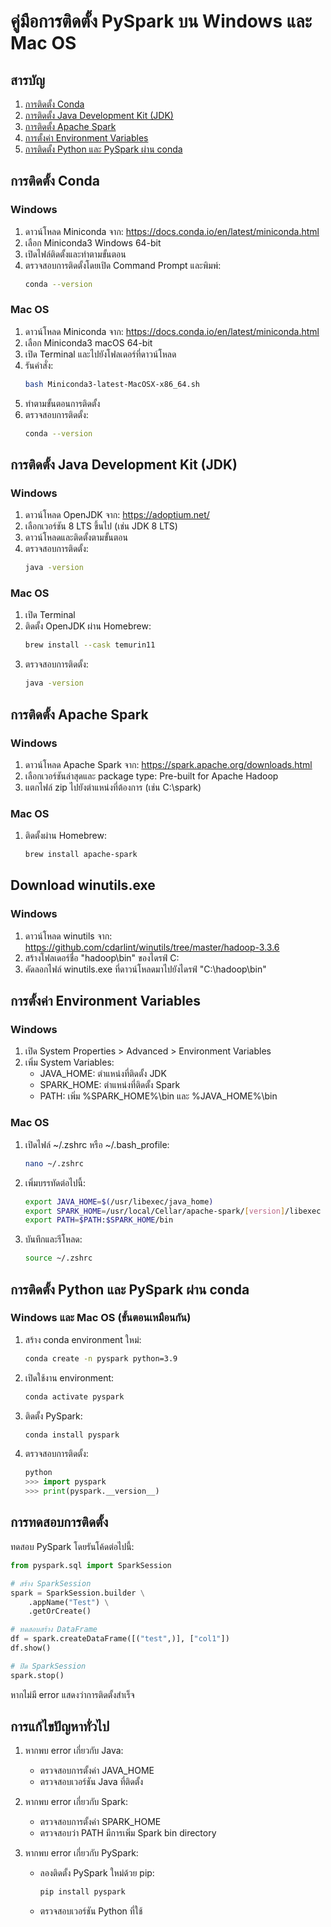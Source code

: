 # คู่มือการติดตั้ง PySpark บน Windows และ Mac OS

## สารบัญ
1. [การติดตั้ง Conda](#การติดตั้ง-conda)
2. [การติดตั้ง Java Development Kit (JDK)](#การติดตั้ง-java-development-kit-jdk)
3. [การติดตั้ง Apache Spark](#การติดตั้ง-apache-spark)
4. [การตั้งค่า Environment Variables](#การตั้งค่า-environment-variables)
5. [การติดตั้ง Python และ PySpark ผ่าน conda](#การติดตั้ง-python-และ-pyspark-ผ่าน-conda)

## การติดตั้ง Conda

### Windows
1. ดาวน์โหลด Miniconda จาก: https://docs.conda.io/en/latest/miniconda.html
2. เลือก Miniconda3 Windows 64-bit
3. เปิดไฟล์ติดตั้งและทำตามขั้นตอน
4. ตรวจสอบการติดตั้งโดยเปิด Command Prompt และพิมพ์:
   ```bash
   conda --version
   ```

### Mac OS
1. ดาวน์โหลด Miniconda จาก: https://docs.conda.io/en/latest/miniconda.html
2. เลือก Miniconda3 macOS 64-bit
3. เปิด Terminal และไปยังโฟลเดอร์ที่ดาวน์โหลด
4. รันคำสั่ง:
   ```bash
   bash Miniconda3-latest-MacOSX-x86_64.sh
   ```
5. ทำตามขั้นตอนการติดตั้ง
6. ตรวจสอบการติดตั้ง:
   ```bash
   conda --version
   ```

## การติดตั้ง Java Development Kit (JDK)

### Windows
1. ดาวน์โหลด OpenJDK จาก: https://adoptium.net/
2. เลือกเวอร์ชัน 8 LTS ขึ้นไป (เช่น JDK 8 LTS)
3. ดาวน์โหลดและติดตั้งตามขั้นตอน
4. ตรวจสอบการติดตั้ง:
   ```bash
   java -version
   ```

### Mac OS
1. เปิด Terminal
2. ติดตั้ง OpenJDK ผ่าน Homebrew:
   ```bash
   brew install --cask temurin11
   ```
3. ตรวจสอบการติดตั้ง:
   ```bash
   java -version
   ```

## การติดตั้ง Apache Spark

### Windows
1. ดาวน์โหลด Apache Spark จาก: https://spark.apache.org/downloads.html
2. เลือกเวอร์ชันล่าสุดและ package type: Pre-built for Apache Hadoop
3. แตกไฟล์ zip ไปยังตำแหน่งที่ต้องการ (เช่น C:\spark)

### Mac OS
1. ติดตั้งผ่าน Homebrew:
   ```bash
   brew install apache-spark
   ```

## Download winutils.exe

### Windows
1. ดาวน์โหลด winutils จาก: https://github.com/cdarlint/winutils/tree/master/hadoop-3.3.6
2. สร้างโฟลเดอร์ชื่อ "hadoop\bin" ของไดรฟ์ C:
3. คัดลอกไฟล์ winutils.exe ที่ดาวน์โหลดมาไปยังไดรฟ์ "C:\hadoop\bin"

## การตั้งค่า Environment Variables

### Windows
1. เปิด System Properties > Advanced > Environment Variables
2. เพิ่ม System Variables:
   - JAVA_HOME: ตำแหน่งที่ติดตั้ง JDK
   - SPARK_HOME: ตำแหน่งที่ติดตั้ง Spark
   - PATH: เพิ่ม %SPARK_HOME%\bin และ %JAVA_HOME%\bin

### Mac OS
1. เปิดไฟล์ ~/.zshrc หรือ ~/.bash_profile:
   ```bash
   nano ~/.zshrc
   ```
2. เพิ่มบรรทัดต่อไปนี้:
   ```bash
   export JAVA_HOME=$(/usr/libexec/java_home)
   export SPARK_HOME=/usr/local/Cellar/apache-spark/[version]/libexec
   export PATH=$PATH:$SPARK_HOME/bin
   ```
3. บันทึกและรีโหลด:
   ```bash
   source ~/.zshrc
   ```

## การติดตั้ง Python และ PySpark ผ่าน conda

### Windows และ Mac OS (ขั้นตอนเหมือนกัน)
1. สร้าง conda environment ใหม่:
   ```bash
   conda create -n pyspark python=3.9
   ```
2. เปิดใช้งาน environment:
   ```bash
   conda activate pyspark
   ```
3. ติดตั้ง PySpark:
   ```bash
   conda install pyspark
   ```
4. ตรวจสอบการติดตั้ง:
   ```python
   python
   >>> import pyspark
   >>> print(pyspark.__version__)
   ```

## การทดสอบการติดตั้ง

ทดสอบ PySpark โดยรันโค้ดต่อไปนี้:
```python
from pyspark.sql import SparkSession

# สร้าง SparkSession
spark = SparkSession.builder \
    .appName("Test") \
    .getOrCreate()

# ทดสอบสร้าง DataFrame
df = spark.createDataFrame([("test",)], ["col1"])
df.show()

# ปิด SparkSession
spark.stop()
```

หากไม่มี error แสดงว่าการติดตั้งสำเร็จ

## การแก้ไขปัญหาทั่วไป

1. หากพบ error เกี่ยวกับ Java:
   - ตรวจสอบการตั้งค่า JAVA_HOME
   - ตรวจสอบเวอร์ชัน Java ที่ติดตั้ง

2. หากพบ error เกี่ยวกับ Spark:
   - ตรวจสอบการตั้งค่า SPARK_HOME
   - ตรวจสอบว่า PATH มีการเพิ่ม Spark bin directory

3. หากพบ error เกี่ยวกับ PySpark:
   - ลองติดตั้ง PySpark ใหม่ด้วย pip:
     ```bash
     pip install pyspark
     ```
   - ตรวจสอบเวอร์ชัน Python ที่ใช้
